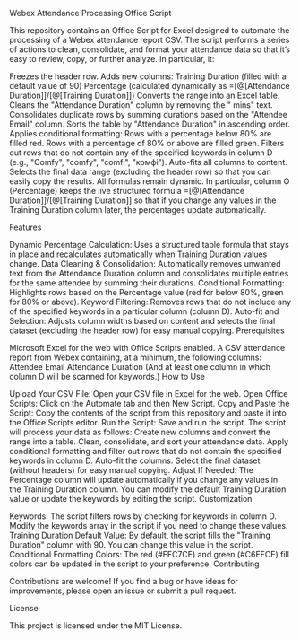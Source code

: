 Webex Attendance Processing Office Script

This repository contains an Office Script for Excel designed to automate the processing of a Webex attendance report CSV. The script performs a series of actions to clean, consolidate, and format your attendance data so that it’s easy to review, copy, or further analyze. In particular, it:

Freezes the header row.
Adds new columns:
Training Duration (filled with a default value of 90)
Percentage (calculated dynamically as =[@[Attendance Duration]]/[@[Training Duration]])
Converts the range into an Excel table.
Cleans the "Attendance Duration" column by removing the " mins" text.
Consolidates duplicate rows by summing durations based on the "Attendee Email" column.
Sorts the table by "Attendance Duration" in ascending order.
Applies conditional formatting:
Rows with a percentage below 80% are filled red.
Rows with a percentage of 80% or above are filled green.
Filters out rows that do not contain any of the specified keywords in column D (e.g., "Comfy", "comfy", "comfi", "комфі").
Auto-fits all columns to content.
Selects the final data range (excluding the header row) so that you can easily copy the results.
All formulas remain dynamic. In particular, column O (Percentage) keeps the live structured formula =[@[Attendance Duration]]/[@[Training Duration]] so that if you change any values in the Training Duration column later, the percentages update automatically.

Features

Dynamic Percentage Calculation:
Uses a structured table formula that stays in place and recalculates automatically when Training Duration values change.
Data Cleaning & Consolidation:
Automatically removes unwanted text from the Attendance Duration column and consolidates multiple entries for the same attendee by summing their durations.
Conditional Formatting:
Highlights rows based on the Percentage value (red for below 80%, green for 80% or above).
Keyword Filtering:
Removes rows that do not include any of the specified keywords in a particular column (column D).
Auto-fit and Selection:
Adjusts column widths based on content and selects the final dataset (excluding the header row) for easy manual copying.
Prerequisites

Microsoft Excel for the web with Office Scripts enabled.
A CSV attendance report from Webex containing, at a minimum, the following columns:
Attendee Email
Attendance Duration
(And at least one column in which column D will be scanned for keywords.)
How to Use

Upload Your CSV File:
Open your CSV file in Excel for the web.
Open Office Scripts:
Click on the Automate tab and then New Script.
Copy and Paste the Script:
Copy the contents of the script from this repository and paste it into the Office Scripts editor.
Run the Script:
Save and run the script. The script will process your data as follows:
Create new columns and convert the range into a table.
Clean, consolidate, and sort your attendance data.
Apply conditional formatting and filter out rows that do not contain the specified keywords in column D.
Auto-fit the columns.
Select the final dataset (without headers) for easy manual copying.
Adjust If Needed:
The Percentage column will update automatically if you change any values in the Training Duration column. You can modify the default Training Duration value or update the keywords by editing the script.
Customization

Keywords:
The script filters rows by checking for keywords in column D. Modify the keywords array in the script if you need to change these values.
Training Duration Default Value:
By default, the script fills the "Training Duration" column with 90. You can change this value in the script.
Conditional Formatting Colors:
The red (#FFC7CE) and green (#C6EFCE) fill colors can be updated in the script to your preference.
Contributing

Contributions are welcome! If you find a bug or have ideas for improvements, please open an issue or submit a pull request.

License

This project is licensed under the MIT License.

